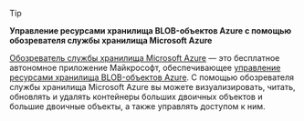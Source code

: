 > [!TIP]
> 
> **Управление ресурсами хранилища BLOB-объектов Azure с помощью обозревателя службы хранилища Microsoft Azure**
> 
> [Обозреватель службы хранилища Microsoft Azure](../articles/vs-azure-tools-storage-manage-with-storage-explorer.md) — это бесплатное автономное приложение Майкрософт, обеспечивающее [управление ресурсами хранилища BLOB-объектов Azure](../articles/vs-azure-tools-storage-explorer-blobs.md). С помощью обозревателя службы хранилища Microsoft Azure вы можете визуализировать, читать, обновлять и удалять контейнеры больших двоичных объектов и большие двоичные объекты, а также управлять доступом к ним.




<!--HONumber=Dec16_HO2-->


